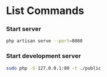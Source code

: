 # List Commands

### Start server

```bash
php artisan serve --port=8080
```

### Start development server

```bash
sudo php -S 127.0.0.1:80 -t ./public
```